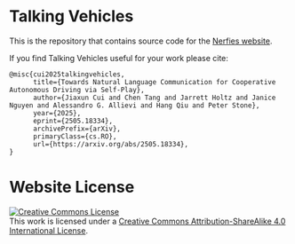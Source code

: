 # Talking Vehicles

This is the repository that contains source code for the [Nerfies website](https://talking-vehicles.github.io).

If you find Talking Vehicles useful for your work please cite:
```
@misc{cui2025talkingvehicles,
      title={Towards Natural Language Communication for Cooperative Autonomous Driving via Self-Play}, 
      author={Jiaxun Cui and Chen Tang and Jarrett Holtz and Janice Nguyen and Alessandro G. Allievi and Hang Qiu and Peter Stone},
      year={2025},
      eprint={2505.18334},
      archivePrefix={arXiv},
      primaryClass={cs.RO},
      url={https://arxiv.org/abs/2505.18334}, 
}
```

# Website License
<a rel="license" href="http://creativecommons.org/licenses/by-sa/4.0/"><img alt="Creative Commons License" style="border-width:0" src="https://i.creativecommons.org/l/by-sa/4.0/88x31.png" /></a><br />This work is licensed under a <a rel="license" href="http://creativecommons.org/licenses/by-sa/4.0/">Creative Commons Attribution-ShareAlike 4.0 International License</a>.
